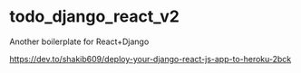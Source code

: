 # todo_django_react_v2
Another boilerplate for React+Django

https://dev.to/shakib609/deploy-your-django-react-js-app-to-heroku-2bck
